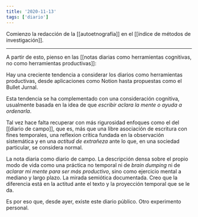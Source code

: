 ```yaml
---
title: '2020-11-13'
tags: ['diario']
---
```


Comienzo la redacción de la [[autoetnografía]] en el [[índice de métodos de investigación]].

---
A partir de esto, pienso en las [[notas diarias como herramientas cognitivas, no como herramientas productivas]]:

Hay una creciente tendencia a considerar los diarios como herramientas productivas, desde aplicaciones como Notion hasta propuestas como el Bullet Jurnal.

Esta tendencia se ha complementado con una consideración cognitiva, usualmente basada en la idea de que *escribir aclara la mente o ayuda a ordenarla*.

Tal vez hace falta recuperar con más rigurosidad enfoques como el del [[diario de campo]], que es, más que una libre asociación de escritura con fines temporales, una reflexion crítica fundada en la observación sistemática y en una *actitud de extrañeza* ante lo que, en una sociedad particular, se considera normal.

La nota diaria como diario de campo. La descripción densa sobre el propio modo de vida como una práctica no temporal ni de *brain dumping* ni de *aclarar mi mente para ser más productivo*, sino como ejercicio mental a mediano y largo plazo. La mirada semiótica documentada. Creo que la diferencia está en la actitud ante el texto y la proyección temporal que se le da.

Es por eso que, desde ayer, existe este diario público. Otro experimento personal.